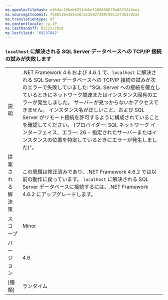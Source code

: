 ```yaml
---
ms.openlocfilehash: e36dac19beb6251debef100656670a6623344eea
ms.sourcegitcommit: 7588136e355e10cbc2582f389c90c127363c02a5
ms.translationtype: HT
ms.contentlocale: ja-JP
ms.lasthandoff: 03/15/2020
ms.locfileid: "68237842"
---
```

### <a name="attempting-a-tcpip-connection-to-a-sql-server-database-that-resolves-to-localhost-fails"></a>`localhost` に解決される SQL Server データベースへの TCP/IP 接続の試みが失敗します

|   |   |
|---|---|
|説明|.NET Framework 4.6 および 4.6.1 で、<code>localhost</code> に解決される SQL Server データベースへの TCP/IP 接続の試みが次のエラーで失敗していました: &quot;SQL Server への接続を確立しているときにネットワーク関連またはインスタンス固有のエラーが発生しました。 サーバーが見つからないかアクセスできません。 インスタンス名が正しいこと、および SQL Server がリモート接続を許可するように構成されていることを確認してください。 (プロバイダー: SQL ネットワーク インターフェイス、エラー: 26 - 指定されたサーバーまたはインスタンスの位置を特定しているときにエラーが発生しました)&quot;。|
|提案される解決策|この問題は修正済みであり、.NET Framework 4.6.2 では以前の動作に戻っています。 <code>localhost</code> に解決される SQL Server データベースに接続するには、.NET Framework 4.6.2 にアップグレードします。|
|スコープ|Minor|
|バージョン|4.6|
|[種類]|ランタイム|
